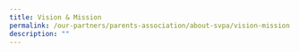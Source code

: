 ```yaml
---
title: Vision & Mission
permalink: /our-partners/parents-association/about-svpa/vision-mission
description: ""
---
```


